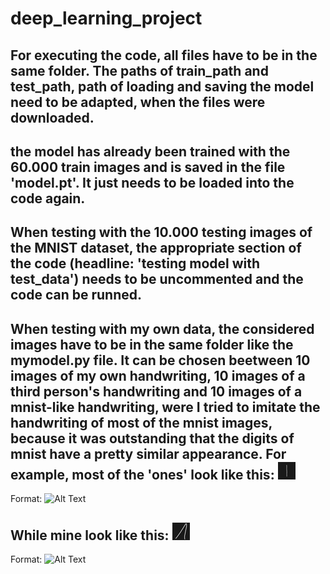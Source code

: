 # deep_learning_project

## For executing the code, all files have to be in the same folder. The paths of train_path and test_path, path of loading and saving the model need to be adapted, when the files were downloaded.
## the model has already been trained with the 60.000 train images and is saved in the file 'model.pt'. It just needs to be loaded into the code again.
## When testing with the 10.000 testing images of the MNIST dataset, the appropriate section of the code (headline: 'testing model with test_data') needs to be uncommented and the code can be runned.
## When testing with my own data, the considered images have to be in the same folder like the mymodel.py file. It can be chosen beetween 10 images of my own handwriting, 10 images of a third person's handwriting and 10 images of a mnist-like handwriting, were I tried to imitate the handwriting of most of the mnist images, because it was outstanding that the digits of mnist have a pretty similar appearance. For example, most of the 'ones' look like this: ![MNIST EOne](/dl_project/M1.png)
Format: ![Alt Text](url)
## While mine look like this: ![My One](/dl_project/L1.png)
Format: ![Alt Text](url)


